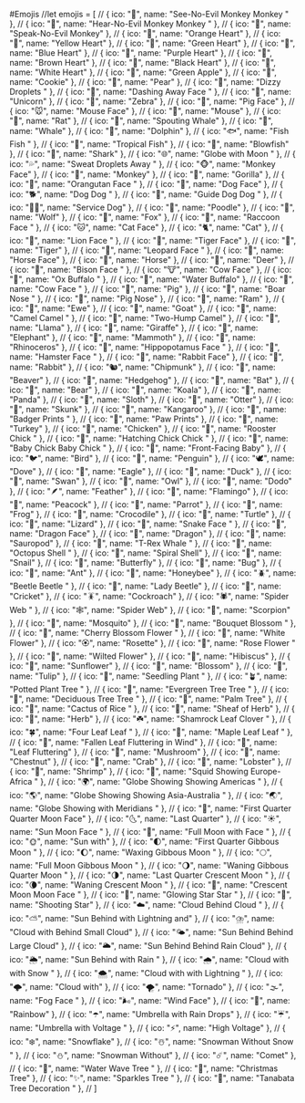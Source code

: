 #Emojis
//let emojis = [
// { ico: "🙈", name: "See-No-Evil Monkey Monkey  " },
// { ico: "🙉", name: "Hear-No-Evil Monkey Monkey  " },
// { ico: "🙊", name: "Speak-No-Evil Monkey" },
// { ico: "🧡", name: "Orange Heart" },
// { ico: "💛", name: "Yellow Heart" },
// { ico: "💚", name: "Green Heart" },
// { ico: "💙", name: "Blue Heart" },
// { ico: "💜", name: "Purple Heart" },
// { ico: "🤎", name: "Brown Heart" },
// { ico: "🖤", name: "Black Heart" },
// { ico: "🤍", name: "White Heart" },
// { ico: "🍏", name: "Green Apple" },
// { ico: "🍪", name: "Cookie" },
// { ico: "🍐", name: "Pear" },
// { ico: "💫", name: "Dizzy  Droplets  " },
// { ico: "💨", name: "Dashing Away Face  " },
// { ico: "🦄", name: "Unicorn" },
// { ico: "🦓", name: "Zebra" },
// { ico: "🐷", name: "Pig Face" },
// { ico: "🐭", name: "Mouse Face" },
// { ico: "🐁", name: "Mouse" },
// { ico: "🐀", name: "Rat" },
// { ico: "🐳", name: "Spouting Whale" },
// { ico: "🐋", name: "Whale" },
// { ico: "🐬", name: "Dolphin" },
// { ico: "🐟", name: "Fish  Fish  " },
// { ico: "🐠", name: "Tropical Fish" },
// { ico: "🐡", name: "Blowfish" },
// { ico: "🦈", name: "Shark" },
// { ico: "🌐", name: "Globe with Moon  " },
// { ico: "💦", name: "Sweat Droplets Away  " },
// { ico: "🐵", name: "Monkey Face" },
// { ico: "🐒", name: "Monkey" },
// { ico: "🦍", name: "Gorilla" },
// { ico: "🦧", name: "Orangutan  Face  " },
// { ico: "🐶", name: "Dog Face" },
// { ico: "🐕", name: "Dog  Dog  " },
// { ico: "🦮", name: "Guide Dog Dog  " },
// { ico: "🐕‍🦺", name: "Service Dog" },
// { ico: "🐩", name: "Poodle" },
// { ico: "🐺", name: "Wolf" },
// { ico: "🦊", name: "Fox" },
// { ico: "🦝", name: "Raccoon  Face  " },
// { ico: "🐱", name: "Cat Face" },
// { ico: "🐈", name: "Cat" },
// { ico: "🦁", name: "Lion  Face  " },
// { ico: "🐯", name: "Tiger Face" },
// { ico: "🐅", name: "Tiger" },
// { ico: "🐆", name: "Leopard  Face  " },
// { ico: "🐴", name: "Horse Face" },
// { ico: "🐎", name: "Horse" },
// { ico: "🦌", name: "Deer" },
// { ico: "🦬", name: "Bison  Face  " },
// { ico: "🐮", name: "Cow Face" },
// { ico: "🐂", name: "Ox  Buffalo  " },
// { ico: "🐃", name: "Water Buffalo" },
// { ico: "🐄", name: "Cow  Face  " },
// { ico: "🐖", name: "Pig" },
// { ico: "🐗", name: "Boar  Nose  " },
// { ico: "🐽", name: "Pig Nose" },
// { ico: "🐏", name: "Ram" },
// { ico: "🐑", name: "Ewe" },
// { ico: "🐐", name: "Goat" },
// { ico: "🐪", name: "Camel  Camel  " },
// { ico: "🐫", name: "Two-Hump Camel" },
// { ico: "🦙", name: "Llama" },
// { ico: "🦒", name: "Giraffe" },
// { ico: "🐘", name: "Elephant" },
// { ico: "🦣", name: "Mammoth" },
// { ico: "🦏", name: "Rhinoceros" },
// { ico: "🦛", name: "Hippopotamus  Face  " },
// { ico: "🐹", name: "Hamster  Face  " },
// { ico: "🐰", name: "Rabbit Face" },
// { ico: "🐇", name: "Rabbit" },
// { ico: "🐿️", name: "Chipmunk" },
// { ico: "🦫", name: "Beaver" },
// { ico: "🦔", name: "Hedgehog" },
// { ico: "🦇", name: "Bat" },
// { ico: "🐻", name: "Bear" },
// { ico: "🐨", name: "Koala" },
// { ico: "🐼", name: "Panda" },
// { ico: "🦥", name: "Sloth" },
// { ico: "🦦", name: "Otter" },
// { ico: "🦨", name: "Skunk" },
// { ico: "🦘", name: "Kangaroo" },
// { ico: "🦡", name: "Badger  Prints  " },
// { ico: "🐾", name: "Paw Prints" },
// { ico: "🦃", name: "Turkey" },
// { ico: "🐔", name: "Chicken" },
// { ico: "🐓", name: "Rooster  Chick  " },
// { ico: "🐣", name: "Hatching Chick Chick  " },
// { ico: "🐤", name: "Baby Chick Baby Chick " },
// { ico: "🐥", name: "Front-Facing Baby" },
// { ico: "🐦", name: "Bird" },
// { ico: "🐧", name: "Penguin" },
// { ico: "🕊️", name: "Dove" },
// { ico: "🦅", name: "Eagle" },
// { ico: "🦆", name: "Duck" },
// { ico: "🦢", name: "Swan" },
// { ico: "🦉", name: "Owl" },
// { ico: "🦤", name: "Dodo" },
// { ico: "🪶", name: "Feather" },
// { ico: "🦩", name: "Flamingo" },
// { ico: "🦚", name: "Peacock" },
// { ico: "🦜", name: "Parrot" },
// { ico: "🐸", name: "Frog" },
// { ico: "🐊", name: "Crocodile" },
// { ico: "🐢", name: "Turtle" },
// { ico: "🦎", name: "Lizard" },
// { ico: "🐍", name: "Snake  Face  " },
// { ico: "🐲", name: "Dragon Face" },
// { ico: "🐉", name: "Dragon" },
// { ico: "🦕", name: "Sauropod" },
// { ico: "🦖", name: "T-Rex  Whale  " },
// { ico: "🐙", name: "Octopus  Shell  " },
// { ico: "🐚", name: "Spiral Shell" },
// { ico: "🐌", name: "Snail" },
// { ico: "🦋", name: "Butterfly" },
// { ico: "🐛", name: "Bug" },
// { ico: "🐜", name: "Ant" },
// { ico: "🐝", name: "Honeybee" },
// { ico: "🪲", name: "Beetle  Beetle  " },
// { ico: "🐞", name: "Lady Beetle" },
// { ico: "🦗", name: "Cricket" },
// { ico: "🪳", name: "Cockroach" },
// { ico: "🕷️", name: "Spider  Web  " },
// { ico: "🕸️", name: "Spider Web" },
// { ico: "🦂", name: "Scorpion" },
// { ico: "🦟", name: "Mosquito" },
// { ico: "💐", name: "Bouquet  Blossom  " },
// { ico: "🌸", name: "Cherry Blossom Flower  " },
// { ico: "💮", name: "White Flower" },
// { ico: "🏵️", name: "Rosette" },
// { ico: "🌹", name: "Rose  Flower  " },
// { ico: "🥀", name: "Wilted Flower" },
// { ico: "🌺", name: "Hibiscus" },
// { ico: "🌻", name: "Sunflower" },
// { ico: "🌼", name: "Blossom" },
// { ico: "🌷", name: "Tulip" },
// { ico: "🌱", name: "Seedling  Plant  " },
// { ico: "🪴", name: "Potted Plant Tree  " },
// { ico: "🌲", name: "Evergreen Tree Tree  " },
// { ico: "🌳", name: "Deciduous Tree Tree  " },
// { ico: "🌴", name: "Palm Tree" },
// { ico: "🌵", name: "Cactus  of Rice " },
// { ico: "🌾", name: "Sheaf of Herb" },
// { ico: "🌿", name: "Herb" },
// { ico: "☘️", name: "Shamrock  Leaf Clover " },
// { ico: "🍀", name: "Four Leaf Leaf  " },
// { ico: "🍁", name: "Maple Leaf Leaf  " },
// { ico: "🍂", name: "Fallen Leaf Fluttering in Wind" },
// { ico: "🍃", name: "Leaf Fluttering" },
// { ico: "🍄", name: "Mushroom" },
// { ico: "🌰", name: "Chestnut" },
// { ico: "🦀", name: "Crab" },
// { ico: "🦞", name: "Lobster" },
// { ico: "🦐", name: "Shrimp" },
// { ico: "🦑", name: "Squid  Showing Europe-Africa " },
// { ico: "🌍", name: "Globe Showing Showing Americas " },
// { ico: "🌎", name: "Globe Showing Showing Asia-Australia " },
// { ico: "🌏", name: "Globe Showing with Meridians " },
// { ico: "🌛", name: "First Quarter Quarter Moon Face" },
// { ico: "🌜", name: "Last Quarter" },
// { ico: "☀️", name: "Sun  Moon Face " },
// { ico: "🌝", name: "Full Moon with Face " },
// { ico: "🌞", name: "Sun with" },
// { ico: "🌓", name: "First Quarter Gibbous Moon " },
// { ico: "🌔", name: "Waxing Gibbous Moon  " },
// { ico: "🌕", name: "Full Moon Gibbous Moon " },
// { ico: "🌖", name: "Waning Gibbous Quarter Moon " },
// { ico: "🌗", name: "Last Quarter Crescent Moon " },
// { ico: "🌘", name: "Waning Crescent Moon  " },
// { ico: "🌙", name: "Crescent Moon Moon Face " },
// { ico: "🌟", name: "Glowing Star Star  " },
// { ico: "🌠", name: "Shooting Star" },
// { ico: "☁️", name: "Cloud  Behind Cloud " },
// { ico: "⛅", name: "Sun Behind with Lightning and" },
// { ico: "⛈️", name: "Cloud with Behind Small Cloud" },
// { ico: "🌤️", name: "Sun Behind Behind Large Cloud" },
// { ico: "🌥️", name: "Sun Behind Behind Rain Cloud" },
// { ico: "🌦️", name: "Sun Behind with Rain " },
// { ico: "🌧️", name: "Cloud with with Snow " },
// { ico: "🌨️", name: "Cloud with with Lightning " },
// { ico: "🌩️", name: "Cloud with" },
// { ico: "🌪️", name: "Tornado" },
// { ico: "🌫️", name: "Fog  Face  " },
// { ico: "🌬️", name: "Wind Face" },
// { ico: "🌈", name: "Rainbow" },
// { ico: "☂️", name: "Umbrella  with Rain Drops" },
// { ico: "☔", name: "Umbrella with Voltage  " },
// { ico: "⚡", name: "High Voltage" },
// { ico: "❄️", name: "Snowflake" },
// { ico: "☃️", name: "Snowman  Without Snow " },
// { ico: "⛄", name: "Snowman Without" },
// { ico: "☄️", name: "Comet" },
// { ico: "🌊", name: "Water Wave Tree  " },
// { ico: "🎄", name: "Christmas Tree" },
// { ico: "✨", name: "Sparkles  Tree  " },
// { ico: "🎋", name: "Tanabata Tree Decoration  " },
// ]
